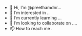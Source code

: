 - 👋 Hi, I’m @preethamdnr...
- 👀 I’m interested in ..
- 🌱 I’m currently learning ...
- 💞️ I’m looking to collaborate on ....
- 📫 How to reach me .
<!---
preethamdnr/preethamdnr is a ✨ special ✨ repository because its `README.md` (this file) appears on your GitHub profile.
You can click the Preview link to take a look at your changes.
--->
